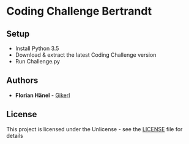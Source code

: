 # Coding Challenge Bertrandt

## Setup

* Install Python 3.5
* Download & extract the latest Coding Challenge version
* Run Challenge.py

## Authors

* **Florian Hänel** - [Gikerl](https://github.com/Gikerl)

## License

This project is licensed under the Unlicense - see the [LICENSE](LICENSE) file for details
